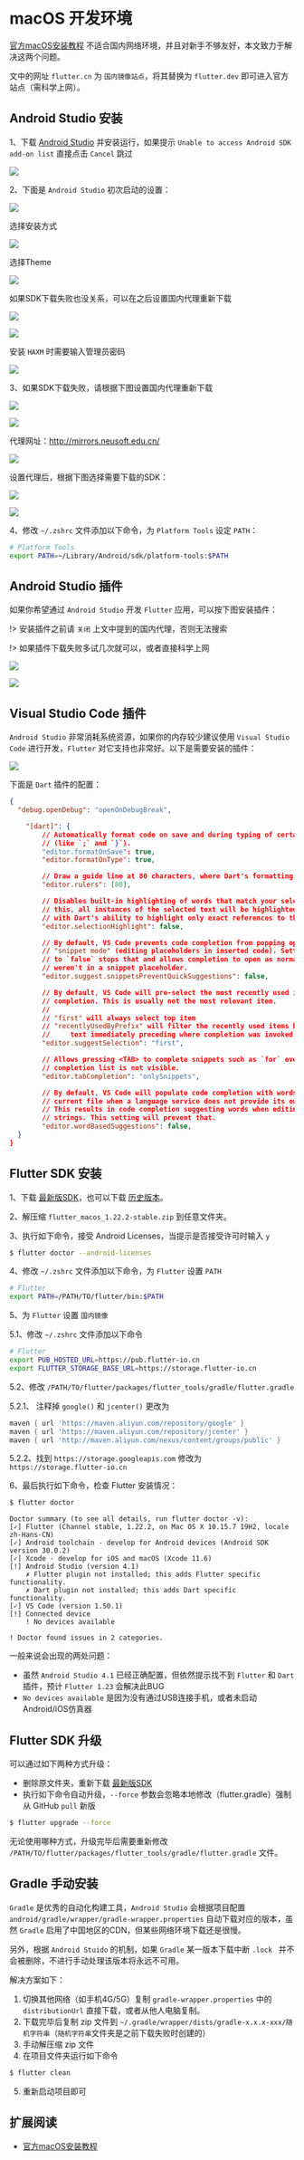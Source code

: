 # macOS 开发环境

[官方macOS安装教程](https://flutter.cn/docs/get-started/install/macos) 不适合国内网络环境，并且对新手不够友好，本文致力于解决这两个问题。

文中的网址 `flutter.cn` 为 `国内镜像站点`，将其替换为 `flutter.dev` 即可进入官方站点（需科学上网）。

## Android Studio 安装

1、下载 [Android Studio](https://developer.android.google.cn/studio) 并安装运行，如果提示 `Unable to access Android SDK add-on list` 直接点击 `Cancel` 跳过

![](./images/android-studio-1.png)

2、下面是 `Android Studio` 初次启动的设置：

![](./images/android-studio-2.png)

选择安装方式

![](./images/android-studio-3.png)

选择Theme

![](./images/android-studio-4.png)

如果SDK下载失败也没关系，可以在之后设置国内代理重新下载

![](./images/android-studio-5.png)

![](./images/android-studio-6.png)

安装 `HAXM` 时需要输入管理员密码

![](./images/android-studio-7.png)

3、如果SDK下载失败，请根据下图设置国内代理重新下载

![](./images/android-studio-8.png)

![](./images/android-studio-9.png)

代理网址：http://mirrors.neusoft.edu.cn/

![](./images/android-studio-10.png)

设置代理后，根据下图选择需要下载的SDK：

![](./images/android-studio-11.png)

![](./images/android-studio-12.png)

4、修改 `~/.zshrc` 文件添加以下命令，为 `Platform Tools` 设定 `PATH`：

```bash
# Platform Tools
export PATH=~/Library/Android/sdk/platform-tools:$PATH
```

## Android Studio 插件

如果你希望通过 `Android Studio` 开发 `Flutter` 应用，可以按下图安装插件：

!> 安装插件之前请 `关闭` 上文中提到的国内代理，否则无法搜索

!> 如果插件下载失败多试几次就可以，或者直接科学上网

![](./images/android-studio-13.png)

![](./images/android-studio-14.png)

## Visual Studio Code 插件

`Android Studio` 非常消耗系统资源，如果你的内存较少建议使用 `Visual Studio Code` 进行开发，`Flutter` 对它支持也非常好。以下是需要安装的插件：

![](./images/visual-studio-code-extensions.png)

下面是 `Dart` 插件的配置：

```json
{
  "debug.openDebug": "openOnDebugBreak",

	"[dart]": {
		// Automatically format code on save and during typing of certain characters
		// (like `;` and `}`).
		"editor.formatOnSave": true,
		"editor.formatOnType": true,

		// Draw a guide line at 80 characters, where Dart's formatting will wrap code.
		"editor.rulers": [80],

		// Disables built-in highlighting of words that match your selection. Without
		// this, all instances of the selected text will be highlighted, interfering
		// with Dart's ability to highlight only exact references to the selected variable.
		"editor.selectionHighlight": false,

		// By default, VS Code prevents code completion from popping open when in
		// "snippet mode" (editing placeholders in inserted code). Setting this option
		// to `false` stops that and allows completion to open as normal, as if you
		// weren't in a snippet placeholder.
		"editor.suggest.snippetsPreventQuickSuggestions": false,

		// By default, VS Code will pre-select the most recently used item from code
		// completion. This is usually not the most relevant item.
		//
		// "first" will always select top item
		// "recentlyUsedByPrefix" will filter the recently used items based on the
		//     text immediately preceding where completion was invoked.
		"editor.suggestSelection": "first",

		// Allows pressing <TAB> to complete snippets such as `for` even when the
		// completion list is not visible.
		"editor.tabCompletion": "onlySnippets",

		// By default, VS Code will populate code completion with words found in the
		// current file when a language service does not provide its own completions.
		// This results in code completion suggesting words when editing comments and
		// strings. This setting will prevent that.
		"editor.wordBasedSuggestions": false,
  }
}
```

## Flutter SDK 安装

1、下载 [最新版SDK](https://flutter.cn/docs/get-started/install/macos#get-sdk)，也可以下载 [历史版本](https://flutter.cn/docs/development/tools/sdk/releases?tab=macos)。

2、解压缩 `flutter_macos_1.22.2-stable.zip` 到任意文件夹。

3、执行如下命令，接受 Android Licenses，当提示是否接受许可时输入 `y`

```bash
$ flutter doctor --android-licenses
```

4、修改 `~/.zshrc` 文件添加以下命令，为 `Flutter` 设置 `PATH`

```bash
# Flutter
export PATH=/PATH/TO/flutter/bin:$PATH
```

5、为 `Flutter` 设置 `国内镜像`

5.1、修改 `~/.zshrc` 文件添加以下命令

```bash
# Flutter
export PUB_HOSTED_URL=https://pub.flutter-io.cn
export FLUTTER_STORAGE_BASE_URL=https://storage.flutter-io.cn
```

5.2、修改 `/PATH/TO/flutter/packages/flutter_tools/gradle/flutter.gradle`

5.2.1、 注释掉 `google()` 和 `jcenter()` 更改为

```gradle
maven { url 'https://maven.aliyun.com/repository/google' }
maven { url 'https://maven.aliyun.com/repository/jcenter' }
maven { url 'http://maven.aliyun.com/nexus/content/groups/public' }
```

5.2.2、找到 `https://storage.googleapis.com` 修改为 `https://storage.flutter-io.cn`

6、最后执行如下命令，检查 Flutter 安装情况：

```bash
$ flutter doctor
```

```text
Doctor summary (to see all details, run flutter doctor -v):
[✓] Flutter (Channel stable, 1.22.2, on Mac OS X 10.15.7 19H2, locale zh-Hans-CN)
[✓] Android toolchain - develop for Android devices (Android SDK version 30.0.2)
[✓] Xcode - develop for iOS and macOS (Xcode 11.6)
[!] Android Studio (version 4.1)
    ✗ Flutter plugin not installed; this adds Flutter specific functionality.
    ✗ Dart plugin not installed; this adds Dart specific functionality.
[✓] VS Code (version 1.50.1)
[!] Connected device
    ! No devices available

! Doctor found issues in 2 categories.
```

一般来说会出现的两处问题：

- 虽然 `Android Studio 4.1` 已经正确配置，但依然提示找不到 `Flutter` 和 `Dart` 插件，预计 `Flutter 1.23` 会解决此BUG
- `No devices available` 是因为没有通过USB连接手机，或者未启动Android/iOS仿真器

## Flutter SDK 升级

可以通过如下两种方式升级：

- 删除原文件夹，重新下载 [最新版SDK](https://flutter.cn/docs/get-started/install/macos#get-sdk)
- 执行如下命令自动升级，`--force` 参数会忽略本地修改（flutter.gradle）强制从 GitHub `pull` 新版

```bash
$ flutter upgrade --force
```

无论使用哪种方式，升级完毕后需要重新修改 `/PATH/TO/flutter/packages/flutter_tools/gradle/flutter.gradle` 文件。

## Gradle 手动安装

`Gradle` 是优秀的自动化构建工具，`Android Studio` 会根据项目配置 `android/gradle/wrapper/gradle-wrapper.properties` 自动下载对应的版本，虽然 `Gradle` 启用了中国地区的CDN，但某些网络环境下载还是很慢。

另外，根据 `Android Stuido` 的机制，如果 `Gradle` 某一版本下载中断 `.lock ` 并不会被删除，不进行手动处理该版本将永远不可用。

解决方案如下：

1. 切换其他网络（如手机4G/5G）复制 `gradle-wrapper.properties` 中的 `distributionUrl` 直接下载，或者从他人电脑复制。
2. 下载完毕后复制 zip 文件到 `~/.gradle/wrapper/dists/gradle-x.x.x-xxx/随机字符串`（`随机字符串`文件夹是之前下载失败时创建的）
3. 手动解压缩 zip 文件
4. 在项目文件夹运行如下命令

```bash
$ flutter clean
```

5. 重新启动项目即可

## 扩展阅读

- [官方macOS安装教程](https://flutter.cn/docs/get-started/install/macos)
